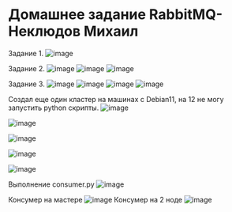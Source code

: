 # Домашнее задание RabbitMQ-Неклюдов Михаил


Задание 1.
![image](https://github.com/MikhailNeklyudov/hw_11-01/assets/130427747/2967f008-d4f6-4c2b-9a0c-e6ed24b94c32)


Задание 2.
![image](https://github.com/MikhailNeklyudov/hw_11-01/assets/130427747/cc2ce08c-ac41-4f34-96cb-c173e5e59ce0)
![image](https://github.com/MikhailNeklyudov/hw_11-01/assets/130427747/53a89b02-f5fb-4b1a-a0f1-32ec1308ac30)
![image](https://github.com/MikhailNeklyudov/hw_11-01/assets/130427747/2a5b189e-56ba-4618-be95-7621a76e2bac)


Задание 3. 
![image](https://github.com/MikhailNeklyudov/hw_11-01/assets/130427747/62a81a74-299d-4366-80db-7376428aaf10)
![image](https://github.com/MikhailNeklyudov/hw_11-01/assets/130427747/693da89d-f88d-409e-833a-51015b5410f0)
![image](https://github.com/MikhailNeklyudov/hw_11-01/assets/130427747/3d6bd4df-ecf9-4e1a-8b73-4f99cc8e3d1b)
![image](https://github.com/MikhailNeklyudov/hw_11-01/assets/130427747/8338aed3-1419-416d-b47c-b4792347ae8d)

Создал еще один кластер на машинах с Debian11, на 12 не могу запустить python скрипты.
![image](https://github.com/MikhailNeklyudov/hw_11-01/assets/130427747/3f2a8010-10e5-444a-8adc-25c84b6a12d8)

![image](https://github.com/MikhailNeklyudov/hw_11-01/assets/130427747/1806174a-26d7-4c62-9be8-27c4f1292a06)

![image](https://github.com/MikhailNeklyudov/hw_11-01/assets/130427747/ee96cd06-c02f-430b-b3fa-b8df46764d71)

![image](https://github.com/MikhailNeklyudov/hw_11-01/assets/130427747/7be2fbcc-2552-4b53-a869-4c1de3427ed4)

![image](https://github.com/MikhailNeklyudov/hw_11-01/assets/130427747/d346bc59-987d-49d2-b0e4-121c31cd5747)

Выполнение consumer.py
![image](https://github.com/MikhailNeklyudov/hw_11-01/assets/130427747/a7db4a2a-ea4a-4a3c-9edc-d057d38d0599)

Консумер на мастере
![image](https://github.com/MikhailNeklyudov/hw_11-01/assets/130427747/5f56e3af-64e3-4736-8efa-a57541787bba)
Консумер на 2 ноде
![image](https://github.com/MikhailNeklyudov/hw_11-01/assets/130427747/807616a4-7b62-4211-b0ae-1c088c5c894c)

